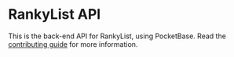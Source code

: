 # RankyList API

This is the back-end API for RankyList, using PocketBase. Read the [contributing guide](../CONTRIBUTING.md) for more information.
